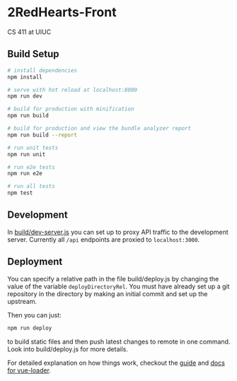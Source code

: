 # 2RedHearts-Front

CS 411 at UIUC

## Build Setup

``` bash
# install dependencies
npm install

# serve with hot reload at localhost:8080
npm run dev

# build for production with minification
npm run build

# build for production and view the bundle analyzer report
npm run build --report

# run unit tests
npm run unit

# run e2e tests
npm run e2e

# run all tests
npm test
```

## Development

In [build/dev-server.js](build/dev-server.js) you can set up to proxy API traffic to the development server. Currently all `/api` endpoints are proxied to `localhost:3000`. 

## Deployment

You can specify a relative path in the file build/deploy.js by changing the value of the variable `deployDirectoryRel`. You must have already set up a git repository in the directory by making an initial commit and set up the upstream.

Then you can just:

``` bash
npm run deploy
```

to build static files and then push latest changes to remote in one command. Look into build/deploy.js for more details.

For detailed explanation on how things work, checkout the [guide](http://vuejs-templates.github.io/webpack/) and [docs for vue-loader](http://vuejs.github.io/vue-loader).
